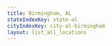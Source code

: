 ```yaml
---
title: Birmingham, AL
stateIndexKey: state-al
cityIndexKey: city-al-birmingham
layout: list_all_locations
---
```


